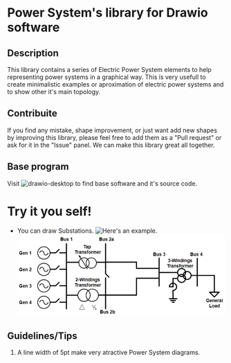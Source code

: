 # Power System's library for Drawio software

## Description
This library contains a series of Electric Power System elements to help representing power systems in a graphical way. 
This is very usefull to create minimalistic examples or aproximation of electric power systems and to show other it's main topology.

## Contribuite
If you find any mistake, shape improvement, or just want add new shapes by improving this library, please feel free to add them as a "Pull request" or ask for it in the "Issue" panel. We can make this library great all together.

## Base program
Visit ![drawio-desktop](https://github.com/jgraph/drawio-desktop) to find base software and it's source code.

# Try it you self!
* You can draw Substations. ![Here's an example](https://github.com/Gseguelg/Drawio-PS-library/tree/main/Samples).
![PS Sample](https://github.com/Gseguelg/Drawio-PS-library/blob/main/Samples/Sample.png?raw=true)

## Guidelines/Tips
1. A line width of 5pt make very atractive Power System diagrams.
